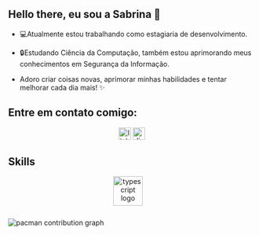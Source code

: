 ## Hello there, eu sou a Sabrina 👋 

- 💻Atualmente estou trabalhando como estagiaria de desenvolvimento.
- 🔒Estudando Ciência da Computação, também estou aprimorando meus conhecimentos em Segurança da Informação.

- Adoro criar coisas novas, aprimorar minhas habilidades e tentar melhorar cada dia mais! ✨



## Entre em contato comigo:

<div align="center">
  <img src="https://img.shields.io/static/v1?message=LinkedIn&logo=linkedin&label=&color=0077B5&logoColor=white&labelColor=&style=for-the-badge" height="25" alt="linkedin logo"  />
  <img src="https://img.shields.io/static/v1?message=Discord&logo=discord&label=&color=7289DA&logoColor=white&labelColor=&style=for-the-badge" height="25" alt="discord logo"  />
</div>

## Skills
<div align="center">
  <img src="https://skillicons.dev/icons?i=ts" height="60" alt="typescript logo"  />
  <img width="12" />
</div>

###

<picture>
  <source media="(prefers-color-scheme: dark)" srcset="https://raw.githubusercontent.com/maurodesouza/maurodesouza/output/pacman-contribution-graph-dark.svg">
  <source media="(prefers-color-scheme: light)" srcset="https://raw.githubusercontent.com/maurodesouza/maurodesouza/output/pacman-contribution-graph.svg">
  <img alt="pacman contribution graph" src="https://raw.githubusercontent.com/maurodesouza/maurodesouza/output/pacman-contribution-graph.svg">
</picture>

###

